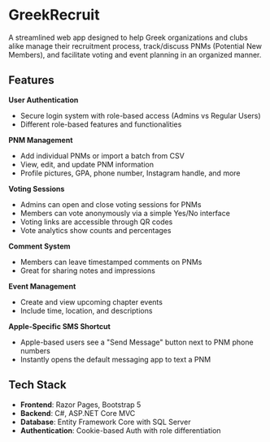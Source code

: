 # GreekRecruit 
A streamlined web app designed to help Greek organizations and clubs alike manage their recruitment process, track/discuss PNMs (Potential New Members), and facilitate voting and event planning in an organized manner.

## Features

 **User Authentication**
  - Secure login system with role-based access (Admins vs Regular Users)
  - Different role-based features and functionalities 
  
  **PNM Management**
  - Add individual PNMs or import a batch from CSV
  - View, edit, and update PNM information
  - Profile pictures, GPA, phone number, Instagram handle, and more

  **Voting Sessions**
  - Admins can open and close voting sessions for PNMs
  - Members can vote anonymously via a simple Yes/No interface
  - Voting links are accessible through QR codes
  - Vote analytics show counts and percentages

  **Comment System**
  - Members can leave timestamped comments on PNMs
  - Great for sharing notes and impressions

  **Event Management**
  - Create and view upcoming chapter events
  - Include time, location, and descriptions

   **Apple-Specific SMS Shortcut**
  - Apple-based users see a "Send Message" button next to PNM phone numbers
  - Instantly opens the default messaging app to text a PNM

## Tech Stack

- **Frontend**: Razor Pages, Bootstrap 5
- **Backend**: C#, ASP.NET Core MVC
- **Database**: Entity Framework Core with SQL Server
- **Authentication**: Cookie-based Auth with role differentiation
